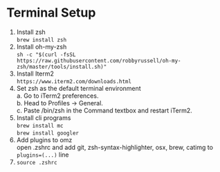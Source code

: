# Terminal Setup

1. Install zsh  
`brew install zsh`
2. Install oh-my-zsh  
`sh -c "$(curl -fsSL https://raw.githubusercontent.com/robbyrussell/oh-my-zsh/master/tools/install.sh)"`
3. Install Iterm2  
`https://www.iterm2.com/downloads.html`
4. Set zsh as the default terminal environment  
a. Go to iTerm2 preferences.  
b. Head to Profiles -> General.  
c. Paste /bin/zsh in the Command textbox and restart iTerm2.  
5. Install cli programs  
`brew install mc`  
`brew install googler`  
6. Add plugins to omz  
open .zshrc and add git, zsh-syntax-highlighter, osx, brew, catimg to `plugins=(...)` line  
7. `source .zshrc`
